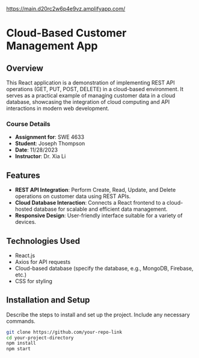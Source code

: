 https://main.d20rc2w6p4e9vz.amplifyapp.com/

# Cloud-Based Customer Management App

## Overview
This React application is a demonstration of implementing REST API operations (GET, PUT, POST, DELETE) in a cloud-based environment. It serves as a practical example of managing customer data in a cloud database, showcasing the integration of cloud computing and API interactions in modern web development.

### Course Details
- **Assignment for**: SWE 4633
- **Student**: Joseph Thompson
- **Date**: 11/28/2023
- **Instructor**: Dr. Xia Li

## Features
- **REST API Integration**: Perform Create, Read, Update, and Delete operations on customer data using REST APIs.
- **Cloud Database Interaction**: Connects a React frontend to a cloud-hosted database for scalable and efficient data management.
- **Responsive Design**: User-friendly interface suitable for a variety of devices.

## Technologies Used
- React.js
- Axios for API requests
- Cloud-based database (specify the database, e.g., MongoDB, Firebase, etc.)
- CSS for styling

## Installation and Setup
Describe the steps to install and set up the project. Include any necessary commands.

```bash
git clone https://github.com/your-repo-link
cd your-project-directory
npm install
npm start

